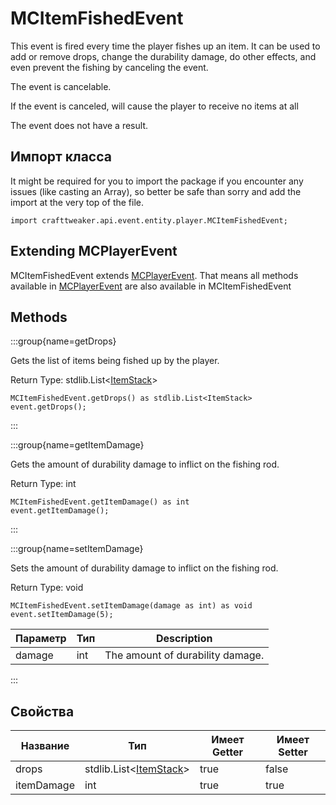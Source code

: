 # MCItemFishedEvent

This event is fired every time the player fishes up an item. It can be used to add or remove drops, change the durability damage, do other effects, and even prevent the fishing by canceling the event.

The event is cancelable.

If the event is canceled, will cause the player to receive no items at all

The event does not have a result.



## Импорт класса

It might be required for you to import the package if you encounter any issues (like casting an Array), so better be safe than sorry and add the import at the very top of the file.
```zenscript
import crafttweaker.api.event.entity.player.MCItemFishedEvent;
```


## Extending MCPlayerEvent

MCItemFishedEvent extends [MCPlayerEvent](/vanilla/api/event/entity/player/MCPlayerEvent). That means all methods available in [MCPlayerEvent](/vanilla/api/event/entity/player/MCPlayerEvent) are also available in MCItemFishedEvent

## Methods

:::group{name=getDrops}

Gets the list of items being fished up by the player.

Return Type: stdlib.List&lt;[ItemStack](/vanilla/api/item/ItemStack)&gt;

```zenscript
MCItemFishedEvent.getDrops() as stdlib.List<ItemStack>
event.getDrops();
```

:::

:::group{name=getItemDamage}

Gets the amount of durability damage to inflict on the fishing rod.

Return Type: int

```zenscript
MCItemFishedEvent.getItemDamage() as int
event.getItemDamage();
```

:::

:::group{name=setItemDamage}

Sets the amount of durability damage to inflict on the fishing rod.

Return Type: void

```zenscript
MCItemFishedEvent.setItemDamage(damage as int) as void
event.setItemDamage(5);
```

| Параметр | Тип | Description                      |
| -------- | --- | -------------------------------- |
| damage   | int | The amount of durability damage. |


:::


## Свойства

| Название   | Тип                                                                     | Имеет Getter | Имеет Setter |
| ---------- | ----------------------------------------------------------------------- | ------------ | ------------ |
| drops      | stdlib.List&lt;[ItemStack](/vanilla/api/item/ItemStack)&gt; | true         | false        |
| itemDamage | int                                                                     | true         | true         |

